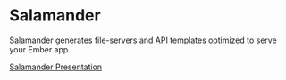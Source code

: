 Salamander
===================

Salamander generates file-servers and API templates optimized to serve your Ember app.

[Salamander Presentation](https://docs.google.com/presentation/d/1kVqYcy7oWV61aOVu1i3bLOM82pM0c6ZNZGWoA87TIZc/pub?start=false&loop=false&delayms=3000)

